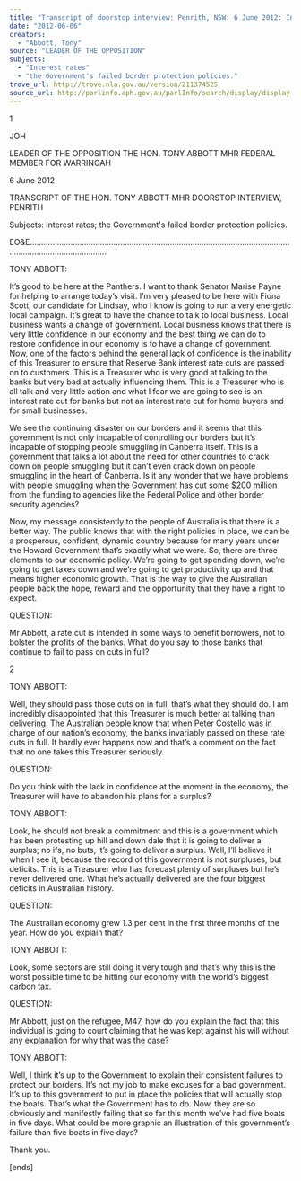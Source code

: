 ```yaml
---
title: "Transcript of doorstop interview: Penrith, NSW: 6 June 2012: Interest rates; the Government's failed border protection policies."
date: "2012-06-06"
creators:
  - "Abbott, Tony"
source: "LEADER OF THE OPPOSITION"
subjects:
  - "Interest rates"
  - "the Government's failed border protection policies."
trove_url: http://trove.nla.gov.au/version/211374525
source_url: http://parlinfo.aph.gov.au/parlInfo/search/display/display.w3p;query=Id%3A%22media/pressrel/1695615%22
---
```


 1 

 

 JOH  

 

 

 LEADER OF THE OPPOSITION  THE HON. TONY ABBOTT MHR  FEDERAL MEMBER FOR WARRINGAH   

 6 June 2012 

 

 TRANSCRIPT OF THE HON. TONY ABBOTT MHR  DOORSTOP INTERVIEW,  PENRITH 

 

 Subjects: Interest rates; the Government's failed border protection policies.    

 EO&E.............................................................................................................................................................. 

 

 TONY ABBOTT:    

 It’s good to be here at the Panthers. I want to thank Senator Marise Payne for helping to arrange today’s  visit. I’m very pleased to be here with Fiona Scott, our candidate for Lindsay, who I know is going to run a  very energetic local campaign. It’s great to have the chance to talk to local business. Local business wants a  change of government. Local business knows that there is very little confidence in our economy and the best  thing we can do to restore confidence in our economy is to have a change of government. Now, one of the  factors behind the general lack of confidence is the inability of this Treasurer to ensure that Reserve Bank  interest rate cuts are passed on to customers. This is a Treasurer who is very good at talking to the banks but  very bad at actually influencing them. This is a Treasurer who is all talk and very little action and what I fear  we are going to see is an interest rate cut for banks but not an interest rate cut for home buyers and for small  businesses.    

 We see the continuing disaster on our borders and it seems that this government is not only incapable of  controlling our borders but it’s incapable of stopping people smuggling in Canberra itself. This is a  government that talks a lot about the need for other countries to crack down on people smuggling but it can’t  even crack down on people smuggling in the heart of Canberra. Is it any wonder that we have problems with  people smuggling when the Government has cut some $200 million from the funding to agencies like the  Federal Police and other border security agencies?   

 Now, my message consistently to the people of Australia is that there is a better way. The public knows that  with the right policies in place, we can be a prosperous, confident, dynamic country because for many years  under the Howard Government that’s exactly what we were. So, there are three elements to our economic  policy. We’re going to get spending down, we’re going to get taxes down and we’re going to get  productivity up and that means higher economic growth. That is the way to give the Australian people back  the hope, reward and the opportunity that they have a right to expect.   

 QUESTION:   

 Mr Abbott, a rate cut is intended in some ways to benefit borrowers, not to bolster the profits of the banks.  What do you say to those banks that continue to fail to pass on cuts in full?   

 2 

 

 TONY ABBOTT:   

 Well, they should pass those cuts on in full, that’s what they should do. I am incredibly disappointed that  this Treasurer is much better at talking than delivering. The Australian people know that when Peter  Costello was in charge of our nation’s economy, the banks invariably passed on these rate cuts in full. It  hardly ever happens now and that’s a comment on the fact that no one takes this Treasurer seriously.   

 QUESTION:   

 Do you think with the lack in confidence at the moment in the economy, the Treasurer will have to abandon  his plans for a surplus?   

 TONY ABBOTT:   

 Look, he should not break a commitment and this is a government which has been protesting up hill and  down dale that it is going to deliver a surplus; no ifs, no buts, it’s going to deliver a surplus. Well, I’ll  believe it when I see it, because the record of this government is not surpluses, but deficits. This is a  Treasurer who has forecast plenty of surpluses but he’s never delivered one. What he’s actually delivered  are the four biggest deficits in Australian history.   

 QUESTION:   

 The Australian economy grew 1.3 per cent in the first three months of the year. How do you explain that?   

 TONY ABBOTT:   

 Look, some sectors are still doing it very tough and that’s why this is the worst possible time to be hitting  our economy with the world’s biggest carbon tax.   

 QUESTION:   

 Mr Abbott, just on the refugee, M47, how do you explain the fact that this individual is going to court  claiming that he was kept against his will without any explanation for why that was the case?   

 TONY ABBOTT:   

 Well, I think it’s up to the Government to explain their consistent failures to protect our borders. It’s not my  job to make excuses for a bad government. It’s up to this government to put in place the policies that will  actually stop the boats. That’s what the Government has to do. Now, they are so obviously and manifestly  failing that so far this month we’ve had five boats in five days. What could be more graphic an illustration of  this government’s failure than five boats in five days?   

 Thank you.   

 [ends] 

